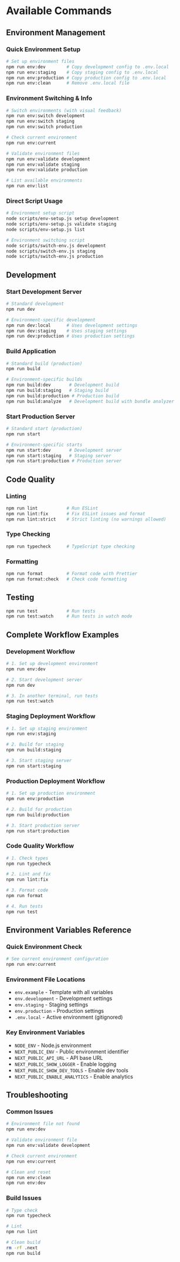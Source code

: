 # Available Commands

## Environment Management

### Quick Environment Setup

```bash
# Set up environment files
npm run env:dev        # Copy development config to .env.local
npm run env:staging    # Copy staging config to .env.local
npm run env:production # Copy production config to .env.local
npm run env:clean      # Remove .env.local file
```

### Environment Switching & Info

```bash
# Switch environments (with visual feedback)
npm run env:switch development
npm run env:switch staging
npm run env:switch production

# Check current environment
npm run env:current

# Validate environment files
npm run env:validate development
npm run env:validate staging
npm run env:validate production

# List available environments
npm run env:list
```

### Direct Script Usage

```bash
# Environment setup script
node scripts/env-setup.js setup development
node scripts/env-setup.js validate staging
node scripts/env-setup.js list

# Environment switching script
node scripts/switch-env.js development
node scripts/switch-env.js staging
node scripts/switch-env.js production
```

## Development

### Start Development Server

```bash
# Standard development
npm run dev

# Environment-specific development
npm run dev:local      # Uses development settings
npm run dev:staging    # Uses staging settings
npm run dev:production # Uses production settings
```

### Build Application

```bash
# Standard build (production)
npm run build

# Environment-specific builds
npm run build:dev       # Development build
npm run build:staging   # Staging build
npm run build:production # Production build
npm run build:analyze   # Development build with bundle analyzer
```

### Start Production Server

```bash
# Standard start (production)
npm run start

# Environment-specific starts
npm run start:dev       # Development server
npm run start:staging   # Staging server
npm run start:production # Production server
```

## Code Quality

### Linting

```bash
npm run lint           # Run ESLint
npm run lint:fix       # Fix ESLint issues and format
npm run lint:strict    # Strict linting (no warnings allowed)
```

### Type Checking

```bash
npm run typecheck      # TypeScript type checking
```

### Formatting

```bash
npm run format         # Format code with Prettier
npm run format:check   # Check code formatting
```

## Testing

```bash
npm run test           # Run tests
npm run test:watch     # Run tests in watch mode
```

## Complete Workflow Examples

### Development Workflow

```bash
# 1. Set up development environment
npm run env:dev

# 2. Start development server
npm run dev

# 3. In another terminal, run tests
npm run test:watch
```

### Staging Deployment Workflow

```bash
# 1. Set up staging environment
npm run env:staging

# 2. Build for staging
npm run build:staging

# 3. Start staging server
npm run start:staging
```

### Production Deployment Workflow

```bash
# 1. Set up production environment
npm run env:production

# 2. Build for production
npm run build:production

# 3. Start production server
npm run start:production
```

### Code Quality Workflow

```bash
# 1. Check types
npm run typecheck

# 2. Lint and fix
npm run lint:fix

# 3. Format code
npm run format

# 4. Run tests
npm run test
```

## Environment Variables Reference

### Quick Environment Check

```bash
# See current environment configuration
npm run env:current
```

### Environment File Locations

- `env.example` - Template with all variables
- `env.development` - Development settings
- `env.staging` - Staging settings
- `env.production` - Production settings
- `.env.local` - Active environment (gitignored)

### Key Environment Variables

- `NODE_ENV` - Node.js environment
- `NEXT_PUBLIC_ENV` - Public environment identifier
- `NEXT_PUBLIC_API_URL` - API base URL
- `NEXT_PUBLIC_SHOW_LOGGER` - Enable logging
- `NEXT_PUBLIC_SHOW_DEV_TOOLS` - Enable dev tools
- `NEXT_PUBLIC_ENABLE_ANALYTICS` - Enable analytics

## Troubleshooting

### Common Issues

```bash
# Environment file not found
npm run env:dev

# Validate environment file
npm run env:validate development

# Check current environment
npm run env:current

# Clean and reset
npm run env:clean
npm run env:dev
```

### Build Issues

```bash
# Type check
npm run typecheck

# Lint
npm run lint

# Clean build
rm -rf .next
npm run build
```
